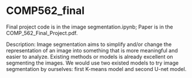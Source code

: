 # COMP562_final
Final project code is in the image segmentation.ipynb; 
Paper is in the COMP_562_Final_Project.pdf.

Description: 
Image segmentation aims to simplify and/or
change the representation of an image into
something that is more meaningful and easier to
analyze. Existing methods or models is already
excellent on segmenting the images. We would
use two existed models to try image segmentation by ourselves: first K-means model and
second U-net model. 


